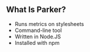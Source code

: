 ## What Is Parker?

- Runs metrics on stylesheets
- Command-line tool
- Written in Node.JS
- Installed with npm
